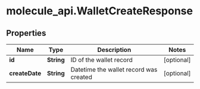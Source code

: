 # molecule_api.WalletCreateResponse

## Properties
Name | Type | Description | Notes
------------ | ------------- | ------------- | -------------
**id** | **String** | ID of the wallet record | [optional] 
**createDate** | **String** | Datetime the wallet record was created | [optional] 


